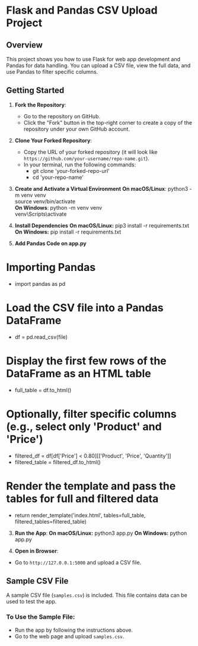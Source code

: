 # Flask and Pandas CSV Upload Project

## Overview
This project shows you how to use Flask for web app development and Pandas for data handling. You can upload a CSV file, view the full data, and use Pandas to filter specific columns.

## Getting Started

1. **Fork the Repository**:
   - Go to the repository on GitHub.
   - Click the "Fork" button in the top-right corner to create a copy of the repository under your own GitHub account.
  
2. **Clone Your Forked Repository**:
   - Copy the URL of your forked repository (it will look like `https://github.com/your-username/repo-name.git`).
   - In your terminal, run the following commands:
      - git clone 'your-forked-repo-url'
      - cd 'your-repo-name'

3. **Create and Activate a Virtual Environment**
   **On macOS/Linux**:
   python3 -m venv venv  
   source venv/bin/activate  
   **On Windows**:
   python -m venv venv  
   venv\Scripts\activate 

4. **Install Dependencies**
**On macOS/Linux:**
pip3 install -r requirements.txt
**On Windows:**
pip install -r requirements.txt

5. **Add Pandas Code on app.py**
# Importing Pandas
- import pandas as pd
# Load the CSV file into a Pandas DataFrame
- df = pd.read_csv(file)

# Display the first few rows of the DataFrame as an HTML table
- full_table = df.to_html()

# Optionally, filter specific columns (e.g., select only 'Product' and 'Price')
- filtered_df = df[df['Price'] < 0.80][['Product', 'Price', 'Quantity']]
- filtered_table = filtered_df.to_html()

# Render the template and pass the tables for full and filtered data
- return render_template('index.html', tables=full_table, filtered_tables=filtered_table)

3. **Run the App**:
**On macOS/Linux:**
python3 app.py
**On Windows:**
python app.py

4. **Open in Browser**:
- Go to `http://127.0.0.1:5000` and upload a CSV file.

## Sample CSV File

A sample CSV file (`samples.csv`) is included. This file contains data can be used to test the app.

### To Use the Sample File:
- Run the app by following the instructions above.
- Go to the web page and upload `samples.csv`.
